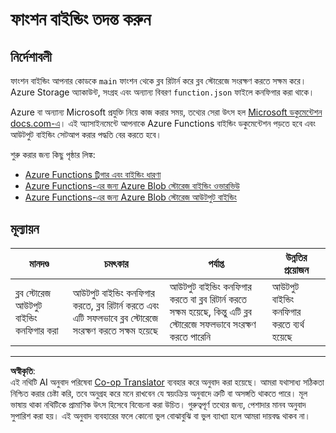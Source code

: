 <!--
CO_OP_TRANSLATOR_METADATA:
{
  "original_hash": "b2e0a965723082b068f735aec0faf3f6",
  "translation_date": "2025-08-27T15:04:44+00:00",
  "source_file": "3-transport/lessons/2-store-location-data/assignment.md",
  "language_code": "bn"
}
-->
# ফাংশন বাইন্ডিং তদন্ত করুন

## নির্দেশাবলী

ফাংশন বাইন্ডিং আপনার কোডকে `main` ফাংশন থেকে ব্লব রিটার্ন করে ব্লব স্টোরেজে সংরক্ষণ করতে সক্ষম করে। Azure Storage অ্যাকাউন্ট, সংগ্রহ এবং অন্যান্য বিবরণ `function.json` ফাইলে কনফিগার করা থাকে।

Azure বা অন্যান্য Microsoft প্রযুক্তি নিয়ে কাজ করার সময়, তথ্যের সেরা উৎস হল [Microsoft ডকুমেন্টেশন docs.com-এ](https://docs.microsoft.com/?WT.mc_id=academic-17441-jabenn)। এই অ্যাসাইনমেন্টে আপনাকে Azure Functions বাইন্ডিং ডকুমেন্টেশন পড়তে হবে এবং আউটপুট বাইন্ডিং সেটআপ করার পদ্ধতি বের করতে হবে।

শুরু করার জন্য কিছু পৃষ্ঠার লিঙ্ক:

* [Azure Functions ট্রিগার এবং বাইন্ডিং ধারণা](https://docs.microsoft.com/azure/azure-functions/functions-triggers-bindings?WT.mc_id=academic-17441-jabenn&tabs=python)
* [Azure Functions-এর জন্য Azure Blob স্টোরেজ বাইন্ডিং ওভারভিউ](https://docs.microsoft.com/azure/azure-functions/functions-bindings-storage-blob?WT.mc_id=academic-17441-jabenn)
* [Azure Functions-এর জন্য Azure Blob স্টোরেজ আউটপুট বাইন্ডিং](https://docs.microsoft.com/azure/azure-functions/functions-bindings-storage-blob-output?WT.mc_id=academic-17441-jabenn&tabs=python)

## মূল্যায়ন

| মানদণ্ড | চমৎকার | পর্যাপ্ত | উন্নতির প্রয়োজন |
| -------- | --------- | -------- | ----------------- |
| ব্লব স্টোরেজ আউটপুট বাইন্ডিং কনফিগার করা | আউটপুট বাইন্ডিং কনফিগার করতে, ব্লব রিটার্ন করতে এবং এটি সফলভাবে ব্লব স্টোরেজে সংরক্ষণ করতে সক্ষম হয়েছে | আউটপুট বাইন্ডিং কনফিগার করতে বা ব্লব রিটার্ন করতে সক্ষম হয়েছে, কিন্তু এটি ব্লব স্টোরেজে সফলভাবে সংরক্ষণ করতে পারেনি | আউটপুট বাইন্ডিং কনফিগার করতে ব্যর্থ হয়েছে |

---

**অস্বীকৃতি**:  
এই নথিটি AI অনুবাদ পরিষেবা [Co-op Translator](https://github.com/Azure/co-op-translator) ব্যবহার করে অনুবাদ করা হয়েছে। আমরা যথাসাধ্য সঠিকতা নিশ্চিত করার চেষ্টা করি, তবে অনুগ্রহ করে মনে রাখবেন যে স্বয়ংক্রিয় অনুবাদে ত্রুটি বা অসঙ্গতি থাকতে পারে। মূল ভাষায় থাকা নথিটিকে প্রামাণিক উৎস হিসেবে বিবেচনা করা উচিত। গুরুত্বপূর্ণ তথ্যের জন্য, পেশাদার মানব অনুবাদ সুপারিশ করা হয়। এই অনুবাদ ব্যবহারের ফলে কোনো ভুল বোঝাবুঝি বা ভুল ব্যাখ্যা হলে আমরা দায়বদ্ধ থাকব না।